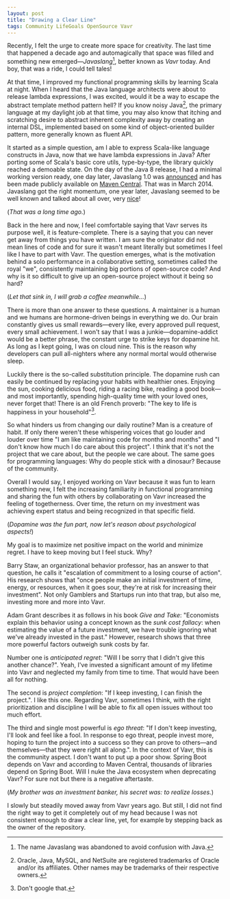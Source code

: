 ```yaml
---
layout: post
title: "Drawing a Clear Line"
tags: Community LifeGoals OpenSource Vavr
---
```


Recently, I felt the urge to create more space for creativity. The last time that happened a decade ago and automagically that space was filled and something new emerged&mdash;_Javaslang_[^1], better known as _Vavr_ today. And boy, that was a ride, I could tell tales!

At that time, I improved my functional programming skills by learning Scala at night. When I heard that the Java language architects were about to release lambda expressions, I was excited, would it be a way to escape the abstract template method pattern hell? If you know noisy Java[^2], the primary language at my daylight job at that time, you may also know that itching and scratching desire to abstract inherent complexity away by creating an internal DSL, implemented based on some kind of object-oriented builder pattern, more generally known as fluent API.

It started as a simple question, am I able to express Scala-like language constructs in Java, now that we have lambda expressions in Java? After porting some of Scala's basic core utils, type-by-type, the library quickly reached a demoable state. On the day of the Java 8 release, I had a minimal working version ready, one day later, Javaslang 1.0 was [announced][javaslang-announcement] and has been made publicly available on [Maven Central][maven-central]. That was in March 2014. Javaslang got the right momentum, one year later, Javaslang seemed to be well known and talked about all over, very [nice][nice]!

(_That was a long time ago._)

Back in the here and now, I feel comfortable saying that Vavr serves its purpose well, it is feature-complete. There is a saying that you can never get away from things you have written. I am sure the originator did not mean lines of code and for sure it wasn't meant literally but sometimes I feel like I have to part with Vavr. The question emerges, what is the motivation behind a solo performance in a collaborative setting, sometimes called the royal "we", consistently maintaining big portions of open-source code? And why is it so difficult to give up an open-source project without it being so hard?

(_Let that sink in, I will grab a coffee meanwhile..._)

There is more than one answer to these questions. A maintainer is a human and we humans are hormone-driven beings in everything we do. Our brain constantly gives us small rewards&mdash;every like, every approved pull request, every small achievement. I won't say that I was a junkie&mdash;dopamine-addict would be a better phrase, the constant urge to strike keys for dopamine hit. As long as I kept going, I was on cloud nine. This is the reason why developers can pull all-nighters where any normal mortal would otherwise sleep.

Luckily there is the so-called substitution principle. The dopamine rush can easily be continued by replacing your habits with healthier ones. Enjoying the sun, cooking delicious food, riding a racing bike, reading a good book&mdash;and most importantly, spending high-quality time with your loved ones, never forget that! There is an old French proverb: "The key to life is happiness in your household"[^3].

So what hinders us from changing our daily routine? Man is a creature of habit. If only there weren't these whispering voices that go louder and louder over time "I am like maintaining code for months and months" and "I don't know how much I do care about this project". I think that it's not the project that we care about, but the people we care about. The same goes for programming languages: Why do people stick with a dinosaur? Because of the community.

Overall I would say, I enjoyed working on Vavr because it was fun to learn something new, I felt the increasing familiarity in functional programming and sharing the fun with others by collaborating on Vavr increased the feeling of togetherness. Over time, the return on my investment was achieving expert status and being recognized in that specific field.

(_Dopamine was the fun part, now let's reason about psychological aspects!_)

My goal is to maximize net positive impact on the world and minimize regret. I have to keep moving but I feel stuck. Why?

Barry Staw, an organizational behavior professor, has an answer to that question, he calls it "escalation of commitment to a losing course of action". His research shows that "once people make an initial investment of time, energy, or resources, when it goes sour, they're at risk for increasing their investment". Not only Gamblers and Startups run into that trap, but also me, investing more and more into Vavr.

Adam Grant describes it as follows in his book _Give and Take_: "Economists explain this behavior using a concept known as the _sunk cost fallacy_: when estimating the value of a future investment, we have trouble ignoring what we've already invested in the past." However, research shows that three more powerful factors outweigh sunk costs by far.

Number one is _anticipated regret_: "Will I be sorry that I didn't give this another chance?". Yeah, I've invested a significant amount of my lifetime into Vavr and neglected my family from time to time. That would have been all for nothing.

The second is _project completion_: "If I keep investing, I can finish the project.". I like this one. Regarding Vavr, sometimes I think, with the right prioritization and discipline I will be able to fix all open issues without too much effort.

The third and single most powerful is _ego threat_: "If I don't keep investing, I'll look and feel like a fool. In response to ego threat, people invest more, hoping to turn the project into a success so they can prove to others&mdash;and themselves&mdash;that they were right all along.". In the context of Vavr, this is the community aspect. I don't want to put up a poor show. Spring Boot depends on Vavr and according to Maven Central, thousands of libraries depend on Spring Boot. Will I nuke the Java ecosystem when deprecating Vavr? For sure not but there is a negative aftertaste.

(_My brother was an investment banker, his secret was: to realize losses._)

I slowly but steadily moved away from Vavr years ago. But still, I did not find the right way to get it completely out of my head because I was not consistent enough to draw a clear line, yet, for example by stepping back as the owner of the repository.

[^1]: The name Javaslang was abandoned to avoid confusion with Java.
[^2]: Oracle, Java, MySQL, and NetSuite are registered trademarks of Oracle and/or its affiliates. Other names may be trademarks of their respective owners.
[^3]: Don't google that.

[javaslang-announcement]: https://x.com/danieldietrich/status/446435609700491264
[maven-central]: https://mvnrepository.com/artifact/com.javaslang/javaslang/1.0.0
[nice]: https://www.youtube.com/watch?v%253DuECuqa2zVbs
